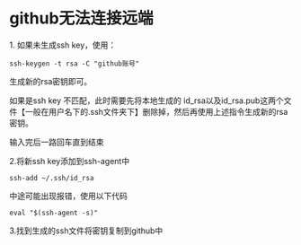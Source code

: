 # github无法连接远端

1. 如果未生成ssh key，使用：   

```git
ssh-keygen -t rsa -C "github账号"
```

生成新的rsa密钥即可。

如果是ssh key 不匹配，此时需要先将本地生成的 id_rsa以及id_rsa.pub这两个文件【一般在用户名下的.ssh文件夹下】删除掉，然后再使用上述指令生成新的rsa密钥。

输入完后一路回车直到结束

2.将新ssh key添加到ssh-agent中

```git
ssh-add ~/.ssh/id_rsa
```

中途可能出现报错，使用以下代码

```git
eval "$(ssh-agent -s)"
```

3.找到生成的ssh文件将密钥复制到github中
